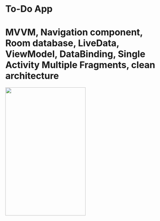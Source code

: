 # To-Do App
# MVVM, Navigation component, Room database, LiveData, ViewModel, DataBinding, Single Activity Multiple Fragments, clean architecture
<img src="https://github.com/naeemazizandroid/ToDoApp/assets/167659156/dc63390f-6fea-470a-8e18-f32ea935ed5b" width="250" height="400"/>

